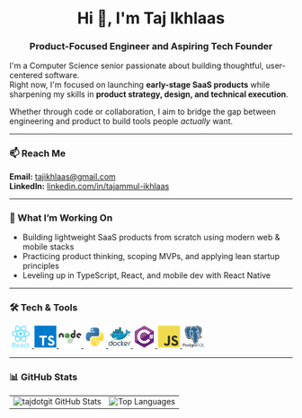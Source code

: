 <h1 align="center">Hi 👋, I'm Taj Ikhlaas</h1>
<h3 align="center">Product-Focused Engineer and Aspiring Tech Founder</h3>

I'm a Computer Science senior passionate about building thoughtful, user-centered software.  
Right now, I'm focused on launching **early-stage SaaS products** while sharpening my skills in **product strategy, design, and technical execution**.  

Whether through code or collaboration, I aim to bridge the gap between engineering and product to build tools people *actually* want.

---

### 📫 Reach Me
**Email:** tajikhlaas@gmail.com  
**LinkedIn:** [linkedin.com/in/tajammul-ikhlaas](https://www.linkedin.com/in/tajammul-ikhlaas-b1a241265/)

---

### 🚀 What I’m Working On
- Building lightweight SaaS products from scratch using modern web & mobile stacks  
- Practicing product thinking, scoping MVPs, and applying lean startup principles  
- Leveling up in TypeScript, React, and mobile dev with React Native  

---

### 🛠️ Tech & Tools

<p align="left">
  <a href="https://reactjs.org/" target="_blank" rel="noreferrer">
    <img src="https://raw.githubusercontent.com/devicons/devicon/master/icons/react/react-original-wordmark.svg" alt="react" width="40" height="40"/>
  </a>
  <a href="https://www.typescriptlang.org/" target="_blank" rel="noreferrer">
    <img src="https://raw.githubusercontent.com/devicons/devicon/master/icons/typescript/typescript-original.svg" alt="typescript" width="40" height="40"/>
  </a>
  <a href="https://nodejs.org" target="_blank" rel="noreferrer">
    <img src="https://raw.githubusercontent.com/devicons/devicon/master/icons/nodejs/nodejs-original-wordmark.svg" alt="nodejs" width="40" height="40"/>
  </a>
  <a href="https://www.python.org" target="_blank" rel="noreferrer">
    <img src="https://raw.githubusercontent.com/devicons/devicon/master/icons/python/python-original.svg" alt="python" width="40" height="40"/>
  </a>
  <a href="https://www.docker.com/" target="_blank" rel="noreferrer">
    <img src="https://raw.githubusercontent.com/devicons/devicon/master/icons/docker/docker-original-wordmark.svg" alt="docker" width="40" height="40"/>
  </a>
  <a href="https://www.w3schools.com/cs/" target="_blank" rel="noreferrer">
    <img src="https://raw.githubusercontent.com/devicons/devicon/master/icons/csharp/csharp-original.svg" alt="csharp" width="40" height="40"/>
  </a>
  <a href="https://developer.mozilla.org/en-US/docs/Web/JavaScript" target="_blank" rel="noreferrer">
    <img src="https://raw.githubusercontent.com/devicons/devicon/master/icons/javascript/javascript-original.svg" alt="javascript" width="40" height="40"/>
  </a>
  <a href="https://www.postgresql.org" target="_blank" rel="noreferrer">
    <img src="https://raw.githubusercontent.com/devicons/devicon/master/icons/postgresql/postgresql-original-wordmark.svg" alt="postgresql" width="40" height="40"/>
  </a>
</p>

---

### 📊 GitHub Stats

<table>
  <tr>
    <td>
      <img src="https://github-readme-stats.vercel.app/api?username=tajdotgit&show_icons=true&theme=default&hide_border=true" alt="tajdotgit GitHub Stats" />
    </td>
    <td>
      <img src="https://github-readme-stats.vercel.app/api/top-langs/?username=tajdotgit&layout=compact&theme=default&hide_border=true" alt="Top Languages" />
    </td>
  </tr>
</table>
